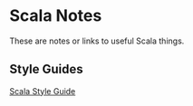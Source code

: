 # Scala Notes

These are notes or links to useful Scala things.

## Style Guides

[Scala Style Guide](http://docs.scala-lang.org/style/)
